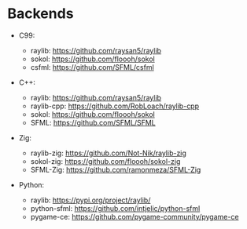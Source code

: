# Backends

- C99:
    - raylib: https://github.com/raysan5/raylib
    - sokol: https://github.com/floooh/sokol
    - csfml: https://github.com/SFML/csfml

- C++:
    - raylib: https://github.com/raysan5/raylib
    - raylib-cpp: https://github.com/RobLoach/raylib-cpp
    - sokol: https://github.com/floooh/sokol
    - SFML: https://github.com/SFML/SFML

- Zig:
    - raylib-zig: https://github.com/Not-Nik/raylib-zig
    - sokol-zig: https://github.com/floooh/sokol-zig
    - SFML-Zig: https://github.com/ramonmeza/SFML-Zig

- Python:
    - raylib: https://pypi.org/project/raylib/
    - python-sfml: https://github.com/intjelic/python-sfml
    - pygame-ce: https://github.com/pygame-community/pygame-ce
